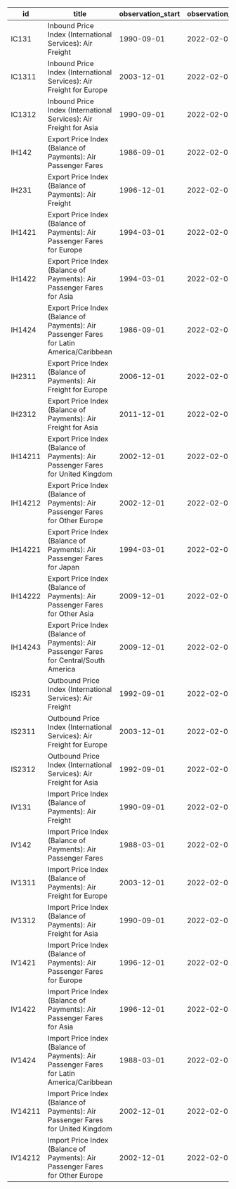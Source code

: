 | id      | title                                                                                     | observation_start   | observation_end   |
|---------|-------------------------------------------------------------------------------------------|---------------------|-------------------|
| IC131   | Inbound Price Index (International Services): Air Freight                                 | 1990-09-01          | 2022-02-01        |
| IC1311  | Inbound Price Index (International Services): Air Freight for Europe                      | 2003-12-01          | 2022-02-01        |
| IC1312  | Inbound Price Index (International Services): Air Freight for Asia                        | 1990-09-01          | 2022-02-01        |
| IH142   | Export Price Index (Balance of Payments): Air Passenger Fares                             | 1986-09-01          | 2022-02-01        |
| IH231   | Export Price Index (Balance of Payments): Air Freight                                     | 1996-12-01          | 2022-02-01        |
| IH1421  | Export Price Index (Balance of Payments): Air Passenger Fares for Europe                  | 1994-03-01          | 2022-02-01        |
| IH1422  | Export Price Index (Balance of Payments): Air Passenger Fares for Asia                    | 1994-03-01          | 2022-02-01        |
| IH1424  | Export Price Index (Balance of Payments): Air Passenger Fares for Latin America/Caribbean | 1986-09-01          | 2022-02-01        |
| IH2311  | Export Price Index (Balance of Payments): Air Freight for Europe                          | 2006-12-01          | 2022-02-01        |
| IH2312  | Export Price Index (Balance of Payments): Air Freight for Asia                            | 2011-12-01          | 2022-02-01        |
| IH14211 | Export Price Index (Balance of Payments): Air Passenger Fares for United Kingdom          | 2002-12-01          | 2022-02-01        |
| IH14212 | Export Price Index (Balance of Payments): Air Passenger Fares for Other Europe            | 2002-12-01          | 2022-02-01        |
| IH14221 | Export Price Index (Balance of Payments): Air Passenger Fares for Japan                   | 1994-03-01          | 2022-02-01        |
| IH14222 | Export Price Index (Balance of Payments): Air Passenger Fares for Other Asia              | 2009-12-01          | 2022-02-01        |
| IH14243 | Export Price Index (Balance of Payments): Air Passenger Fares for Central/South America   | 2009-12-01          | 2022-02-01        |
| IS231   | Outbound Price Index (International Services): Air Freight                                | 1992-09-01          | 2022-02-01        |
| IS2311  | Outbound Price Index (International Services): Air Freight for Europe                     | 2003-12-01          | 2022-02-01        |
| IS2312  | Outbound Price Index (International Services): Air Freight for Asia                       | 1992-09-01          | 2022-02-01        |
| IV131   | Import Price Index (Balance of Payments): Air Freight                                     | 1990-09-01          | 2022-02-01        |
| IV142   | Import Price Index (Balance of Payments): Air Passenger Fares                             | 1988-03-01          | 2022-02-01        |
| IV1311  | Import Price Index (Balance of Payments): Air Freight for Europe                          | 2003-12-01          | 2022-02-01        |
| IV1312  | Import Price Index (Balance of Payments): Air Freight for Asia                            | 1990-09-01          | 2022-02-01        |
| IV1421  | Import Price Index (Balance of Payments): Air Passenger Fares for Europe                  | 1996-12-01          | 2022-02-01        |
| IV1422  | Import Price Index (Balance of Payments): Air Passenger Fares for Asia                    | 1996-12-01          | 2022-02-01        |
| IV1424  | Import Price Index (Balance of Payments): Air Passenger Fares for Latin America/Caribbean | 1988-03-01          | 2022-02-01        |
| IV14211 | Import Price Index (Balance of Payments): Air Passenger Fares for United Kingdom          | 2002-12-01          | 2022-02-01        |
| IV14212 | Import Price Index (Balance of Payments): Air Passenger Fares for Other Europe            | 2002-12-01          | 2022-02-01        |